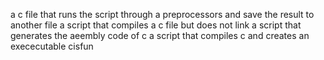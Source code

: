 a c file that runs the script through a preprocessors and save the result to another file
a script that compiles a c file but does not link
a script that generates the aeembly code of c
a script that compiles c and creates an exececutable cisfun
